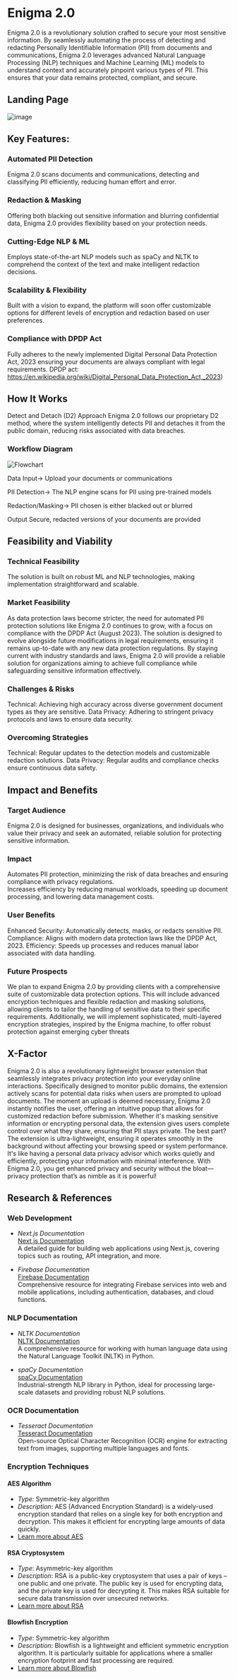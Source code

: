 # Enigma 2.0

Enigma 2.0 is a revolutionary solution crafted to secure your most sensitive information. By seamlessly automating the process of detecting and redacting Personally Identifiable Information (PII) from documents and communications, Enigma 2.0 leverages advanced Natural Language Processing (NLP) techniques and Machine Learning (ML) models to understand context and accurately pinpoint various types of PII. This ensures that your data remains protected, compliant, and secure. 

## Landing Page 

![image](https://github.com/user-attachments/assets/5ce14121-58b0-4ba5-8403-aa1dbaeecb28)

## Key Features:

### Automated PII Detection
Enigma 2.0 scans documents and communications, detecting and classifying PII efficiently, reducing human effort and error.

### Redaction & Masking
Offering both blacking out sensitive information and blurring confidential data, Enigma 2.0 provides flexibility based on your protection needs.

### Cutting-Edge NLP & ML
Employs state-of-the-art NLP models such as spaCy and NLTK to comprehend the context of the text and make intelligent redaction decisions.

### Scalability & Flexibility
Built with a vision to expand, the platform will soon offer customizable options for different levels of encryption and redaction based on user preferences.

### Compliance with DPDP Act
Fully adheres to the newly implemented Digital Personal Data Protection Act, 2023 ensuring your documents are always compliant with legal requirements.
DPDP act: https://en.wikipedia.org/wiki/Digital_Personal_Data_Protection_Act,_2023)


## How It Works
Detect and Detach (D2) Approach
Enigma 2.0 follows our proprietary D2 method, where the system intelligently detects PII and detaches it from the public domain, reducing risks associated with data breaches.

### Workflow Diagram

![Flowchart](https://github.com/user-attachments/assets/68c36d10-51af-4435-807a-0b9a5c5d53d2)

Data Input->
Upload your documents or communications

PII Detection->
The NLP engine scans for PII using pre-trained models

Redaction/Masking->
PII chosen is either blacked out or blurred

Output
Secure, redacted versions of your documents are provided

## Feasibility and Viability

### Technical Feasibility
The solution is built on robust ML and NLP technologies, making implementation straightforward and scalable.

### Market Feasibility
As data protection laws become stricter, the need for automated PII protection solutions like Enigma 2.0 continues to grow, with a focus on compliance with the DPDP Act (August 2023). The solution is designed to evolve alongside future modifications in legal requirements, ensuring it remains up-to-date with any new data protection regulations. By staying current with industry standards and laws, Enigma 2.0 will provide a reliable solution for organizations aiming to achieve full compliance while safeguarding sensitive information effectively.

### Challenges & Risks 
Technical: Achieving high accuracy across diverse government document types as they are sensitive.
Data Privacy: Adhering to stringent privacy protocols and laws to ensure data security.

### Overcoming Strategies
Technical: Regular updates to the detection models and customizable redaction solutions.
Data Privacy: Regular audits and compliance checks ensure continuous data safety.

## Impact and Benefits

### Target Audience
Enigma 2.0 is designed for businesses, organizations, and individuals who value their privacy and seek an automated, reliable solution for protecting sensitive information.

### Impact
Automates PII protection, minimizing the risk of data breaches and ensuring compliance with privacy regulations.  
Increases efficiency by reducing manual workloads, speeding up document processing, and lowering data management costs.

### User Benefits
Enhanced Security: Automatically detects, masks, or redacts sensitive PII.
Compliance: Aligns with modern data protection laws like the DPDP Act, 2023.
Efficiency: Speeds up processes and reduces manual labor associated with data handling.

### Future Prospects
We plan to expand Enigma 2.0 by providing clients with a comprehensive suite of customizable data protection options. This will include advanced encryption techniques and flexible redaction and masking solutions, allowing clients to tailor the handling of sensitive data to their specific requirements. Additionally, we will implement sophisticated, multi-layered encryption strategies, inspired by the Enigma machine, to offer robust protection against emerging cyber threats

## X-Factor
Enigma 2.0 is also a revolutionary lightweight browser extension that seamlessly integrates privacy protection into your everyday online interactions. Specifically designed to monitor public domains, the extension actively scans for potential data risks when users are prompted to upload documents. 
The moment an upload is deemed necessary, Enigma 2.0 instantly notifies the user, offering an intuitive popup that allows for customized redaction before submission. Whether it's masking sensitive information or encrypting personal data, the extension gives users complete control over what they share, ensuring that PII stays private.
The best part? The extension is ultra-lightweight, ensuring it operates smoothly in the background without affecting your browsing speed or system performance. It's like having a personal data privacy advisor which works quietly and efficiently, protecting your information with minimal interference.
With Enigma 2.0, you get enhanced privacy and security without the bloat—privacy protection that’s as nimble as it is powerful!

## Research & References

### Web Development
- *Next.js Documentation*  
  [Next.js Documentation](https://nextjs.org/docs)  
  A detailed guide for building web applications using Next.js, covering topics such as routing, API integration, and more.

- *Firebase Documentation*  
  [Firebase Documentation](https://firebase.google.com/docs)  
  Comprehensive resource for integrating Firebase services into web and mobile applications, including authentication, databases, and cloud functions.

### NLP Documentation
- *NLTK Documentation*  
  [NLTK Documentation](https://www.nltk.org/)  
  A comprehensive resource for working with human language data using the Natural Language Toolkit (NLTK) in Python.

- *spaCy Documentation*  
  [spaCy Documentation](https://spacy.io/usage)  
  Industrial-strength NLP library in Python, ideal for processing large-scale datasets and providing robust NLP solutions.

### OCR Documentation
- *Tesseract Documentation*  
  [Tesseract Documentation](https://tesseract-ocr.github.io/)  
  Open-source Optical Character Recognition (OCR) engine for extracting text from images, supporting multiple languages and fonts.

### Encryption Techniques

#### AES Algorithm
- *Type*: Symmetric-key algorithm
- *Description*: AES (Advanced Encryption Standard) is a widely-used encryption standard that relies on a single key for both encryption and decryption. This makes it efficient for encrypting large amounts of data quickly.
- [Learn more about AES](https://en.wikipedia.org/wiki/Advanced_Encryption_Standard)

#### RSA Cryptosystem
- *Type*: Asymmetric-key algorithm
- *Description*: RSA is a public-key cryptosystem that uses a pair of keys – one public and one private. The public key is used for encrypting data, and the private key is used for decrypting it. This makes RSA suitable for secure data transmission over unsecured networks.
- [Learn more about RSA](https://en.wikipedia.org/wiki/RSA_(cryptosystem))

#### Blowfish Encryption
- *Type*: Symmetric-key algorithm
- *Description*: Blowfish is a lightweight and efficient symmetric encryption algorithm. It is particularly suitable for applications where a smaller encryption footprint and fast processing are required.
- [Learn more about Blowfish](https://en.wikipedia.org/wiki/Blowfish_(cipher))
